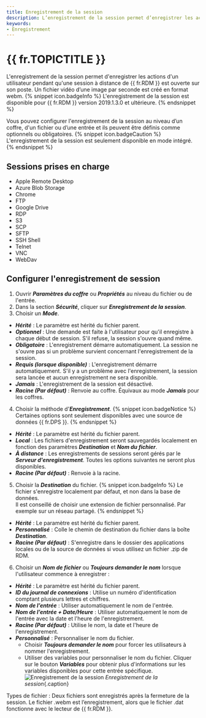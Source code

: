 ```yaml
---
title: Enregistrement de la session
description: L’enregistrement de la session permet d’enregistrer les actions d’un utilisateur pendant qu’une session à distance de Remote Desktop Manager.
keywords:
- Enregistrement
---
```

# {{ fr.TOPICTITLE }} 
L&apos;enregistrement de la session permet d&apos;enregistrer les actions d&apos;un utilisateur pendant qu&apos;une session à distance de {{ fr.RDM }} est ouverte sur son poste. Un fichier vidéo d’une image par seconde est créé en format webm. 
{% snippet icon.badgeInfo %} 
L&apos;enregistrement de la session est disponible pour {{ fr.RDM }} version 2019.1.3.0 et ultérieure. 
{% endsnippet %}
 
Vous pouvez configurer l&apos;enregistrement de la session au niveau d’un coffre, d&apos;un fichier ou d’une entrée et ils peuvent être définis comme optionnels ou obligatoires. 
{% snippet icon.badgeCaution %} 
L&apos;enregistrement de la session est seulement disponible en mode intégré. 
{% endsnippet %}
 
## Sessions prises en charge 
* Apple Remote Desktop 
* Azure Blob Storage 
* Chrome 
* FTP 
* Google Drive 
* RDP 
* S3 
* SCP 
* SFTP 
* SSH Shell 
* Telnet 
* VNC 
* WebDav 
## Configurer l&apos;enregistrement de session 
1. Ouvrir ***Paramètres du coffre*** ou ***Propriétés*** au niveau du fichier ou de l&apos;entrée. 
1. Dans la section ***Sécurité***, cliquer sur ***Enregistrement de la session***. 
1. Choisir un ***Mode***. 
* ***Hérité*** : Le paramètre est hérité du fichier parent. 
* ***Optionnel*** : Une demande est faite à l&apos;utilisateur pour qu&apos;il enregistre à chaque début de session. S&apos;il refuse, la session s&apos;ouvre quand même. 
* ***Obligatoire*** : L&apos;enregistrement démarre automatiquement. La session ne s&apos;ouvre pas si un problème survient concernant l&apos;enregistrement de la session. 
* ***Requis (lorsque disponible)*** : L&apos;enregistrement démarre automatiquement. S&apos;il y a un problème avec l&apos;enregistrement, la session sera lancée et aucun enregistrement ne sera disponible. 
* ***Jamais*** : L&apos;enregistrement de la session est désactivé. 
* ***Racine (Par défaut)*** : Renvoie au coffre. Équivaux au mode ***Jamais*** pour les coffres. 
4. Choisir la méthode d&apos;***Enregistrement***. 
{% snippet icon.badgeNotice %} 
Certaines options sont seulement disponibles avec une source de données {{ fr.DPS }}. 
{% endsnippet %}
 
* ***Hérité*** : Le paramètre est hérité du fichier parent. 
* ***Local*** : Les fichiers d&apos;enregistrement seront sauvegardés localement en fonction des paramètres ***Destination*** et ***Nom du fichier***. 
* ***À distance*** : Les enregistrements de sessions seront gérés par le ***Serveur d&apos;enregistrement***. Toutes les options suivantes ne seront plus disponibles. 
* ***Racine (Par défaut)*** : Renvoie à la racine. 
5. Choisir la ***Destination*** du fichier. 
{% snippet icon.badgeInfo %} 
Le fichier s&apos;enregistre localement par défaut, et non dans la base de données.  
Il est conseillé de choisir une extension de fichier personnalisé. Par exemple sur un réseau partagé. 
{% endsnippet %}
 
* ***Hérité*** : Le paramètre est hérité du fichier parent. 
* ***Personnalisé*** : Colle le chemin de destination du fichier dans la boîte ***Destination***. 
* ***Racine (Par défaut)*** : S&apos;enregistre dans le dossier des applications locales ou de la source de données si vous utilisez un fichier .zip de RDM. 
6. Choisir un ***Nom de fichier*** ou ***Toujours demander le nom*** lorsque l&apos;utilisateur commence à enregistrer : 
* ***Hérité*** : Le paramètre est hérité du fichier parent. 
* ***ID du journal de connexions*** : Utilise un numéro d&apos;identification comptant plusieurs lettres et chiffres. 
* ***Nom de l’entrée*** : Utiliser automatiquement le nom de l&apos;entrée. 
* ***Nom de l’entrée + Date/Heure*** : Utiliser automatiquement le nom de l&apos;entrée avec la date et l&apos;heure de l&apos;enregistrement. 
* ***Racine (Par défaut)*** : Utilise le nom, la date et l&apos;heure de l&apos;enregistrement. 
* ***Personnalisé*** : Personnaliser le nom du fichier. 
  * Choisir ***Toujours demander le nom*** pour forcer les utilisateurs à nommer l&apos;enregistrement. 
  * Utiliser des variables pour personnaliser le nom du fichier. Cliquer sur le bouton ***Variables*** pour obtenir plus d&apos;informations sur les variables disponibles pour cette entrée spécifique. 
![Enregistrement de la session](/img/fr/kb/KB4020.png) 
*Enregistrement de la session*{.caption}  

Types de fichier : Deux fichiers sont enregistrés après la fermeture de la session. Le fichier .webm est l’enregistrement, alors que le fichier .dat fonctionne avec le lecteur de {{ fr.RDM }}. 

